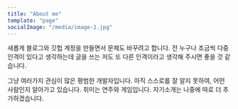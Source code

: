 ```yaml
---
title: "About me"
template: "page"
socialImage: "/media/image-2.jpg"
---
```


새롭게 블로그와 깃헙 계정을 만들면서 문체도 바꾸려고 합니다. 전 누구나 조금씩 다중 인격이 있다고 생각하는데 글을 쓰는 저도 또 다른 인격이라고 생각해 주시면 좋을 것 같습니다.

그냥 여러가지 관심이 많은 평범한 개발자입니다. 아직 스스로를 잘 알지 못하여, 어떤 사람인지 알아가고 있습니다. 취미는 연주와 게임입니다. 자기소개는 나중에 따로 더 추가하겠습니다.

